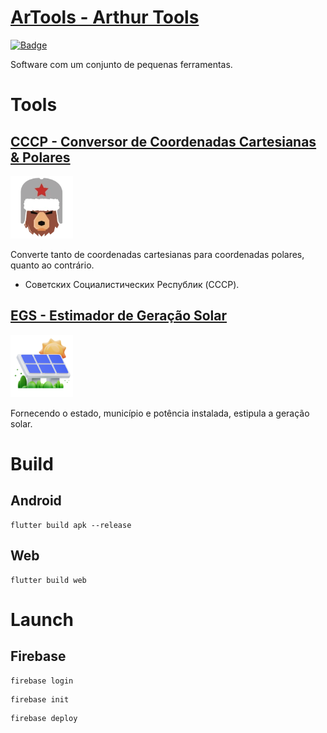 # <a href='https://artools1509.web.app/'>ArTools - Arthur Tools</a>

<a href="LICENSE">![Badge](https://img.shields.io/badge/license-AÇAÍWARE-purple?style=for-the-badge)</a>

Software com um conjunto de pequenas ferramentas.

# Tools

## <a href='https://artools1509.web.app/#/CCCP'>CCCP - Conversor de Coordenadas Cartesianas & Polares</a>

<a href='https://artools1509.web.app/#/CCCP'><img src="./assets/images/logos/CCCP.png" height="100"></a>

Converte tanto de coordenadas cartesianas para coordenadas polares, quanto ao contrário.

- Советских Социалистических Республик (CCCP).

## <a href='https://artools1509.web.app/#/EGS'>EGS - Estimador de Geração Solar</a>

<a href='https://artools1509.web.app/#/EGS'><img src="./assets/images/logos/EGS.png" height="100"></a>

Fornecendo o estado, município e potência instalada, estipula a geração solar.

# Build

## Android

```
flutter build apk --release
```

## Web
```
flutter build web
```

# Launch

## Firebase
```
firebase login
```

```
firebase init
```

```
firebase deploy
```